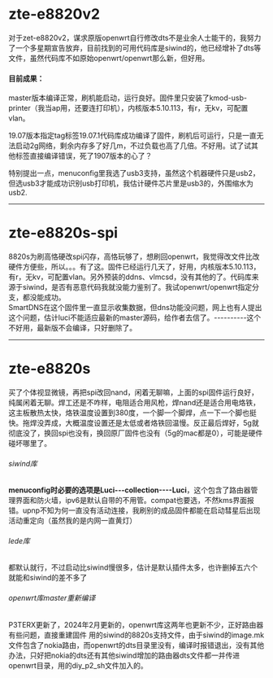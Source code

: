 # zte-e8820v2

对于zet-e8820v2，谋求原版openwrt自行修改dts不是业余人士能干的，我努力了一个多星期宣告放弃，目前找到的可用代码库是siwind的，他已经增补了dts等文件，虽然代码库不如原始openwrt/openwrt那么新，但好用。


#### 目前成果：

master版本编译正常，刷机能启动，运行良好。固件里只安装了kmod-usb-printer（我当ap用，还要连打印机），内核版本5.10.113，有r，无kv，可配置vlan。

19.07版本指定tag标签19.07.1代码库成功编译了固件，刷机后可运行，只是一直无法启动2g网络，剩余内存多了好几m，不过负载也高了几倍。不好用。试了试其他标签直接编译错误，死了1907版本的心了？

特别提出一点，menuconfig里我选了usb3支持，虽然这个机器硬件只是usb2，但选usb3才能成功识别usb打印机，我估计硬件芯片里是usb3的，外围缩水为usb2.


****
# zte-e8820s-spi

8820s为刷高恪硬改spi闪存，高恪玩够了，想刷回openwrt，我觉得改文件比改硬件方便些，所以。。。有了这。固件已经运行几天了，好用，内核版本5.10.113，有r，无kv，可配置vlan。另外预装的ddns、vlmcsd，没有其他的了。代码库来源于siwind，是否有恶意代码我就没能力鉴别了。我试openwrt/openwrt指定分支，都没能成功。  
SmartDNS在这个固件里一直显示收集数据，但dns功能没问题，网上也有人提出这个问题，估计luci不能适应最新的master源码，给作者去信了。----------这个不好用，最新版不会编译，只好删除了。

****
# zte-e8820s
买了个体视显微镜，再把spi改回nand，闲着无聊嘛，上面的spi固件运行良好，纯属闲着无聊。焊工还是不咋样，电阻适合用风枪，焊nand还是适合用电烙铁，这主板散热太快，烙铁温度设置到380度，一个脚一个脚焊，点一下一个脚也挺快。拖焊没弄成，大概温度设置还是太低或者烙铁回温慢。反正最后焊好，5g就彻底没了，换回spi也没有，换回原厂固件也没有（5g的mac都是0），可能是硬件碰坏哪里了。  
###### siwind库
__menuconfig时必要的选项是Luci---collection----Luci__，这个包含了路由器管理界面和防火墙，ipv6是默认自带的不用管。compat也要选，不然kms界面报错。upnp不知为何一直没有活动连接，我刷别的成品固件都能在启动彗星后出现活动重定向（虽然我的是内网一直黄灯）
###### lede库
都默认就行，不过启动比siwind慢很多，估计是默认插件太多，也许删掉五六个就能和siwind的差不多了


###### openwrt库master重新编译
P3TERX更新了，2024年2月更新的，openwrt库这两年也更新不少，正好路由器有些问题，直接重建固件
用的siwind的8820s支持文件，由于siwind的image.mk文件包含了nokia路由，而openwrt的dts目录里没有，编译时报错退出，没有其他办法，只好把nokia的dts还有其他siwind增加的路由器dts文件都一并传进openwrt目录，用的diy_p2_sh文件加入的。
